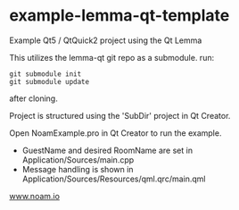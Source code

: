 example-lemma-qt-template
=========================

Example Qt5 / QtQuick2 project using the Qt Lemma

This utilizes the lemma-qt git repo as a submodule.
run:

`git submodule init`  
`git submodule update`  

after cloning.

Project is structured using the 'SubDir' project in Qt Creator.

Open NoamExample.pro in Qt Creator to run the example.

* GuestName and desired RoomName are set in Application/Sources/main.cpp
* Message handling is shown in Application/Sources/Resources/qml.qrc/main.qml

www.noam.io
